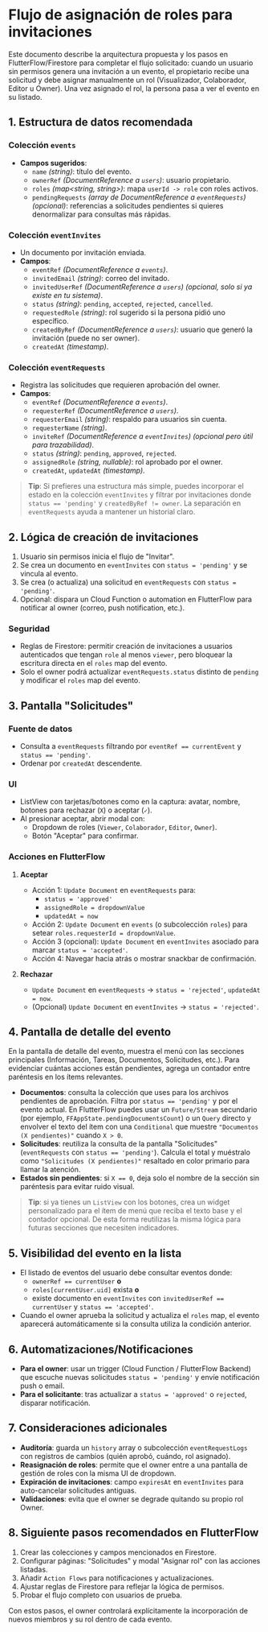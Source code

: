 # Flujo de asignación de roles para invitaciones

Este documento describe la arquitectura propuesta y los pasos en FlutterFlow/Firestore para completar el flujo solicitado: cuando un usuario sin permisos genera una invitación a un evento, el propietario recibe una solicitud y debe asignar manualmente un rol (Visualizador, Colaborador, Editor u Owner). Una vez asignado el rol, la persona pasa a ver el evento en su listado.

## 1. Estructura de datos recomendada

### Colección `events`
- **Campos sugeridos**:
  - `name` *(string)*: título del evento.
  - `ownerRef` *(DocumentReference a `users`)*: usuario propietario.
  - `roles` *(map<string, string>)*: mapa `userId -> role` con roles activos.
  - `pendingRequests` *(array de DocumentReference a `eventRequests`)* *(opcional)*: referencias a solicitudes pendientes si quieres denormalizar para consultas más rápidas.

### Colección `eventInvites`
- Un documento por invitación enviada.
- **Campos**:
  - `eventRef` *(DocumentReference a `events`)*.
  - `invitedEmail` *(string)*: correo del invitado.
  - `invitedUserRef` *(DocumentReference a `users`)* *(opcional, solo si ya existe en tu sistema)*.
  - `status` *(string)*: `pending`, `accepted`, `rejected`, `cancelled`.
  - `requestedRole` *(string)*: rol sugerido si la persona pidió uno específico.
  - `createdByRef` *(DocumentReference a `users`)*: usuario que generó la invitación (puede no ser owner).
  - `createdAt` *(timestamp)*.

### Colección `eventRequests`
- Registra las solicitudes que requieren aprobación del owner.
- **Campos**:
  - `eventRef` *(DocumentReference a `events`)*.
  - `requesterRef` *(DocumentReference a `users`)*.
  - `requesterEmail` *(string)*: respaldo para usuarios sin cuenta.
  - `requesterName` *(string)*.
  - `inviteRef` *(DocumentReference a `eventInvites`)* *(opcional pero útil para trazabilidad)*.
  - `status` *(string)*: `pending`, `approved`, `rejected`.
  - `assignedRole` *(string, nullable)*: rol aprobado por el owner.
  - `createdAt`, `updatedAt` *(timestamp)*.

> **Tip**: Si prefieres una estructura más simple, puedes incorporar el estado en la colección `eventInvites` y filtrar por invitaciones donde `status == 'pending'` y `createdByRef != owner`. La separación en `eventRequests` ayuda a mantener un historial claro.

## 2. Lógica de creación de invitaciones
1. Usuario sin permisos inicia el flujo de "Invitar".
2. Se crea un documento en `eventInvites` con `status = 'pending'` y se vincula al evento.
3. Se crea (o actualiza) una solicitud en `eventRequests` con `status = 'pending'`.
4. Opcional: dispara un Cloud Function o automation en FlutterFlow para notificar al owner (correo, push notification, etc.).

### Seguridad
- Reglas de Firestore: permitir creación de invitaciones a usuarios autenticados que tengan `role` al menos `viewer`, pero bloquear la escritura directa en el `roles` map del evento.
- Solo el owner podrá actualizar `eventRequests.status` distinto de `pending` y modificar el `roles` map del evento.

## 3. Pantalla "Solicitudes"

### Fuente de datos
- Consulta a `eventRequests` filtrando por `eventRef == currentEvent` y `status == 'pending'`.
- Ordenar por `createdAt` descendente.

### UI
- ListView con tarjetas/botones como en la captura: avatar, nombre, botones para rechazar (`X`) o aceptar (`✓`).
- Al presionar aceptar, abrir modal con:
  - Dropdown de roles (`Viewer`, `Colaborador`, `Editor`, `Owner`).
  - Botón "Aceptar" para confirmar.

### Acciones en FlutterFlow
1. **Aceptar**
   - Acción 1: `Update Document` en `eventRequests` para:
     - `status = 'approved'`
     - `assignedRole = dropdownValue`
     - `updatedAt = now`
   - Acción 2: `Update Document` en `events` (o subcolección `roles`) para setear `roles.requesterId = dropdownValue`.
   - Acción 3 (opcional): `Update Document` en `eventInvites` asociado para marcar `status = 'accepted'`.
   - Acción 4: Navegar hacia atrás o mostrar snackbar de confirmación.

2. **Rechazar**
   - `Update Document` en `eventRequests` -> `status = 'rejected'`, `updatedAt = now`.
   - (Opcional) `Update Document` en `eventInvites` -> `status = 'rejected'`.

## 4. Pantalla de detalle del evento

En la pantalla de detalle del evento, muestra el menú con las secciones principales (Información, Tareas, Documentos, Solicitudes, etc.). Para evidenciar cuántas acciones están pendientes, agrega un contador entre paréntesis en los ítems relevantes.

- **Documentos**: consulta la colección que uses para los archivos pendientes de aprobación. Filtra por `status == 'pending'` y por el evento actual. En FlutterFlow puedes usar un `Future/Stream` secundario (por ejemplo, `FFAppState.pendingDocumentsCount`) o un `Query` directo y envolver el texto del ítem con una `Conditional` que muestre `"Documentos (X pendientes)"` cuando `X > 0`.
- **Solicitudes**: reutiliza la consulta de la pantalla "Solicitudes" (`eventRequests` con `status == 'pending'`). Calcula el total y muéstralo como `"Solicitudes (X pendientes)"` resaltado en color primario para llamar la atención.
- **Estados sin pendientes**: si `X == 0`, deja solo el nombre de la sección sin paréntesis para evitar ruido visual.

> **Tip**: si ya tienes un `ListView` con los botones, crea un widget personalizado para el ítem de menú que reciba el texto base y el contador opcional. De esta forma reutilizas la misma lógica para futuras secciones que necesiten indicadores.

## 5. Visibilidad del evento en la lista
- El listado de eventos del usuario debe consultar eventos donde:
  - `ownerRef == currentUser` **o**
  - `roles[currentUser.uid]` exista **o**
  - existe documento en `eventInvites` con `invitedUserRef == currentUser` y `status == 'accepted'`.
- Cuando el owner aprueba la solicitud y actualiza el `roles` map, el evento aparecerá automáticamente si la consulta utiliza la condición anterior.

## 6. Automatizaciones/Notificaciones
- **Para el owner**: usar un trigger (Cloud Function / FlutterFlow Backend) que escuche nuevas solicitudes `status = 'pending'` y envíe notificación push o email.
- **Para el solicitante**: tras actualizar a `status = 'approved'` o `rejected`, disparar notificación.

## 7. Consideraciones adicionales
- **Auditoría**: guarda un `history` array o subcolección `eventRequestLogs` con registros de cambios (quién aprobó, cuándo, rol asignado).
- **Reasignación de roles**: permite que el owner entre a una pantalla de gestión de roles con la misma UI de dropdown.
- **Expiración de invitaciones**: campo `expiresAt` en `eventInvites` para auto-cancelar solicitudes antiguas.
- **Validaciones**: evita que el owner se degrade quitando su propio rol Owner.

## 8. Siguiente pasos recomendados en FlutterFlow
1. Crear las colecciones y campos mencionados en Firestore.
2. Configurar páginas: "Solicitudes" y modal "Asignar rol" con las acciones listadas.
3. Añadir `Action Flows` para notificaciones y actualizaciones.
4. Ajustar reglas de Firestore para reflejar la lógica de permisos.
5. Probar el flujo completo con usuarios de prueba.

Con estos pasos, el owner controlará explícitamente la incorporación de nuevos miembros y su rol dentro de cada evento.

